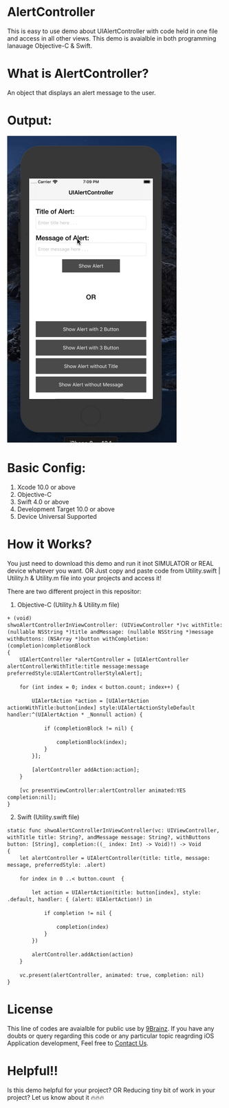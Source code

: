 # AlertController

This is easy to use demo about UIAlertController with code held in one file and access in all other views. This demo is avaialble in both programming lanauage Objective-C & Swift.

# What is AlertController?

An object that displays an alert message to the user.

# Output:

![AlertController](UIAlertController.gif)

# Basic Config:

1. Xcode 10.0 or above
2. Objective-C
3. Swift 4.0 or above
4. Development Target 10.0 or above
5. Device Universal Supported

# How it Works?

You just need to download this demo and run it inot SIMULATOR or REAL device whatever you want. OR Just copy and paste code from Utility.swift | Utility.h & Utility.m file into your projects and access it!

There are two different project in this repositor:

1. Objective-C (Utility.h & Utility.m file)

```
+ (void)
shwoAlertControllerInViewController: (UIViewController *)vc withTitle: (nullable NSString *)title andMessage: (nullable NSString *)message withButtons: (NSArray *)button withCompletion: (completion)completionBlock
{
    UIAlertController *alertController = [UIAlertController alertControllerWithTitle:title message:message preferredStyle:UIAlertControllerStyleAlert];
    
    for (int index = 0; index < button.count; index++) {
        
        UIAlertAction *action = [UIAlertAction actionWithTitle:button[index] style:UIAlertActionStyleDefault handler:^(UIAlertAction * _Nonnull action) {
            
            if (completionBlock != nil) {

                completionBlock(index);
            }
        }];
        
        [alertController addAction:action];
    }
    
    [vc presentViewController:alertController animated:YES completion:nil];
}
```

2. Swift (Utility.swift file)

```
static func shwoAlertControllerInViewController(vc: UIViewController, withTitle title: String?, andMessage message: String?, withButtons button: [String], completion:((_ index: Int) -> Void)!) -> Void
{
    let alertController = UIAlertController(title: title, message: message, preferredStyle: .alert)

    for index in 0 ..< button.count  {

        let action = UIAlertAction(title: button[index], style: .default, handler: { (alert: UIAlertAction!) in

            if completion != nil {

                completion(index)
            }
        })

        alertController.addAction(action)
    }

    vc.present(alertController, animated: true, completion: nil)
}
```

# License

This line of codes are avaialble for public use by [9Brainz](https://www.9brainz.com). If you have any doubts or query regarding this code or any particular topic reagrding iOS Application development, Feel free to [Contact Us](https://9brainz.com/contact-us.html).

# Helpful!!

Is this demo helpful for your project? OR Reducing tiny bit of work in your project?
Let us know about it 🔥🔥🔥
